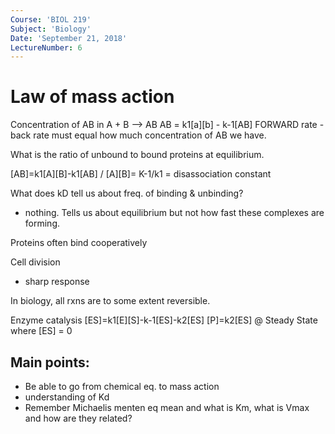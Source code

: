 ```yaml
---
Course: 'BIOL 219'
Subject: 'Biology'
Date: 'September 21, 2018'
LectureNumber: 6
---
```


# Law of mass action
Concentration of AB in A + B --> AB
AB = k1[a][b] - k-1[AB]
FORWARD rate - back rate must equal how much concentration of AB we have.

What is the ratio of unbound to bound proteins at equilibrium.

[AB]=k1[A][B]-k1[AB]
/
[A][B]= K-1/k1 = disassociation constant

What does kD tell us about freq. of binding & unbinding?
- nothing. Tells us about equilibrium but not how fast these complexes are forming.

Proteins often bind cooperatively

Cell division
  - sharp response

In biology, all rxns are to some extent reversible.

Enzyme catalysis
[ES]=k1[E][S]-k-1[ES]-k2[ES]
[P]=k2[ES]
@ Steady State where [ES] = 0

## Main points:
- Be able to go from chemical eq. to mass action
- understanding of Kd
- Remember Michaelis menten eq mean and what is Km, what is Vmax and how are they related?
